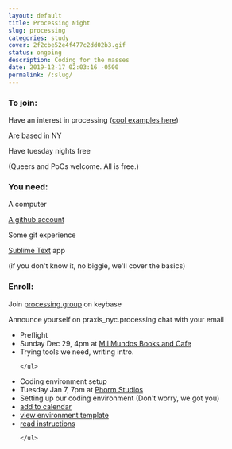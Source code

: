 ```yaml
---
layout: default
title: Processing Night
slug: processing
categories: study
cover: 2f2cbe52e4f477c2dd02b3.gif
status: ongoing
description: Coding for the masses
date: 2019-12-17 02:03:16 -0500
permalink: /:slug/
---
```


<div class="instructions wow">
<section>
  <h3>To join:</h3>
  <p>Have an interest in processing (<a href="https://www.instagram.com/explore/tags/processing/" target="_blank">cool examples here</a>)</p>
  <p>Are based in NY </p>
  <p>Have tuesday nights free</p>

<p>(Queers and PoCs welcome. All is free.)</p>

</section>
<section>
  <h3>You need:</h3>


  <p>A computer</p>
  <p><a href="https://github.com/login">A github account</a> </p>
<p>Some git experience</p>
  <p><a href="https://www.sublimetext.com/">Sublime Text</a> app</p>

<p>(if you don't know it, no biggie, we'll cover the basics)</p>


</section>
<section>
  <h3>Enroll:</h3>
<p>Join <a href="https://keybase.io/team/praxis_nyc.processing">processing group</a> on keybase</p>
<p>Announce yourself on praxis_nyc.processing chat with your email</p>
</section>
</div>
<div class="reverse">
  <section class="session wow">
    <div class="counter"></div>
    <ul class="syllabus">
      <li class="title">Preflight</li>
      <li class="meeting">Sunday Dec 29, 4pm at <a href="https://www.google.com/maps/search/mil+mundos/" target="_blank">Mil Mundos Books and Cafe</a></li>
      <li>
      Trying tools we need, writing intro.</li>    


    </ul>
  </section>

  <section class="session wow">
    <div class="counter"></div>
    <ul class="syllabus">
      <li class="title">Coding environment setup</li>
      <li class="meeting">Tuesday Jan 7, 7pm at <a href="https://www.google.com/maps/place/Phorm+Studios/@40.7136321,-73.9224489,17z/data=!4m8!1m2!2m1!1sphorm+studios!3m4!1s0x89c25f9388561d31:0xafa7577d72c7535c!8m2!3d40.7140542!4d-73.9216073" target="_blank">Phorm Studios</a></li> 
        <li>Setting up our coding environment (Don't worry, we got you)</li>  
         <li class="action"> <a
        href="/assets/events/processing-2.ics">add to calendar</a></li>
        <li class="action"> <a href="https://praxis.nyc/p5js-template/">view environment template</a></li>  
        <li class="action"> <a href="https://github.com/praxisnyc/p5js-template/#p5js-template">read instructions</a></li> 


    </ul>
  </section>
</div>

